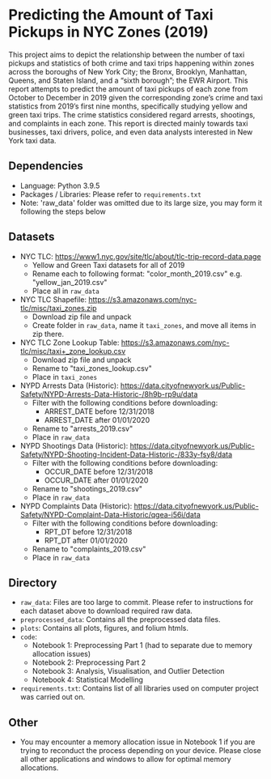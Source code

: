 # Predicting the Amount of Taxi Pickups in NYC Zones (2019)
This project aims to depict the relationship between the number of taxi pickups and statistics of both crime and taxi trips happening within zones across the boroughs of New York City; the Bronx, Brooklyn, Manhattan, Queens, and Staten Island, and a “sixth borough”; the EWR Airport. This report attempts to predict the amount of taxi pickups of each zone from October to December in 2019 given the corresponding zone’s crime and taxi statistics from 2019’s first nine months, specifically studying yellow and green taxi trips. The crime statistics considered regard arrests, shootings, and complaints in each zone. This report is directed mainly towards taxi businesses, taxi drivers, police, and even data analysts interested in New York taxi data.

## Dependencies
- Language: Python 3.9.5
- Packages / Libraries: Please refer to `requirements.txt`
- Note: 'raw_data' folder was omitted due to its large size, you may form it following the steps below

## Datasets
- NYC TLC: https://www1.nyc.gov/site/tlc/about/tlc-trip-record-data.page
    - Yellow and Green Taxi datasets for all of 2019
    - Rename each to following format: "color_month_2019.csv" e.g. "yellow_jan_2019.csv"
    - Place all in `raw_data`
- NYC TLC Shapefile: https://s3.amazonaws.com/nyc-tlc/misc/taxi_zones.zip
    - Download zip file and unpack
    - Create folder in `raw_data`, name it `taxi_zones`, and move all items in zip there.
- NYC TLC Zone Lookup Table: https://s3.amazonaws.com/nyc-tlc/misc/taxi+_zone_lookup.csv
    - Download zip file and unpack
    - Rename to "taxi_zones_lookup.csv"
    - Place in `taxi_zones`
- NYPD Arrests Data (Historic): https://data.cityofnewyork.us/Public-Safety/NYPD-Arrests-Data-Historic-/8h9b-rp9u/data
    - Filter with the following conditions before downloading:
        - ARREST_DATE before 12/31/2018
        - ARREST_DATE after 01/01/2020
    - Rename to "arrests_2019.csv"
    - Place in `raw_data`
- NYPD Shootings Data (Historic): https://data.cityofnewyork.us/Public-Safety/NYPD-Shooting-Incident-Data-Historic-/833y-fsy8/data
    - Filter with the following conditions before downloading:
        - OCCUR_DATE before 12/31/2018
        - OCCUR_DATE after 01/01/2020
    - Rename to "shootings_2019.csv"
    - Place in `raw_data`
- NYPD Complaints Data (Historic): https://data.cityofnewyork.us/Public-Safety/NYPD-Complaint-Data-Historic/qgea-i56i/data
    - Filter with the following conditions before downloading:
        - RPT_DT before 12/31/2018
        - RPT_DT after 01/01/2020
    - Rename to "complaints_2019.csv"
    - Place in `raw_data`

## Directory
- `raw_data`: Files are too large to commit. Please refer to instructions for each dataset above to download required raw data.
- `preprocessed_data`: Contains all the preprocessed data files.
- `plots`: Contains all plots, figures, and folium htmls.
- `code`:
    - Notebook 1: Preprocessing Part 1 (had to separate due to memory allocation issues)
    - Notebook 2: Preprocessing Part 2
    - Notebook 3: Analysis, Visualisation, and Outlier Detection
    - Notebook 4: Statistical Modelling
- `requirements.txt`: Contains list of all libraries used on computer project was carried out on. 

## Other
- You may encounter a memory allocation issue in Notebook 1 if you are trying to reconduct the process depending on your device. Please close all other applications and windows to allow for optimal memory allocations.
